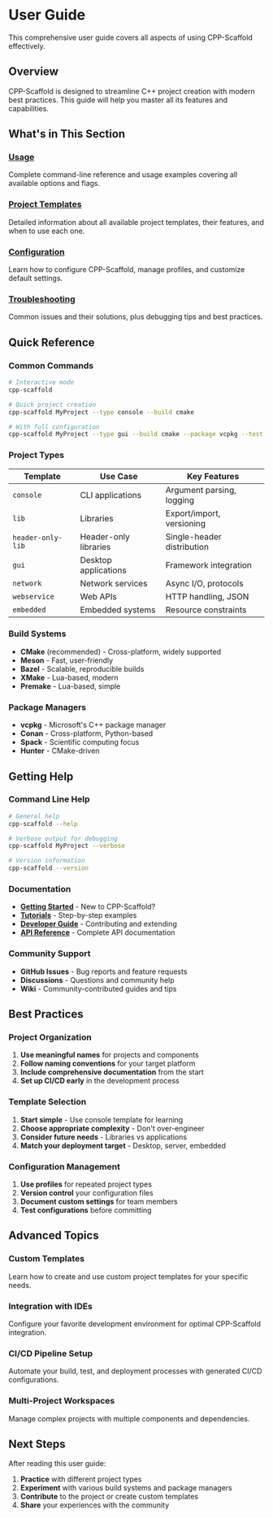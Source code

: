 # User Guide

This comprehensive user guide covers all aspects of using CPP-Scaffold effectively.

## Overview

CPP-Scaffold is designed to streamline C++ project creation with modern best practices. This guide will help you master all its features and capabilities.

## What's in This Section

### [Usage](usage.md)

Complete command-line reference and usage examples covering all available options and flags.

### [Project Templates](templates.md)

Detailed information about all available project templates, their features, and when to use each one.

### [Configuration](configuration.md)

Learn how to configure CPP-Scaffold, manage profiles, and customize default settings.

### [Troubleshooting](troubleshooting.md)

Common issues and their solutions, plus debugging tips and best practices.

## Quick Reference

### Common Commands

```bash
# Interactive mode
cpp-scaffold

# Quick project creation
cpp-scaffold MyProject --type console --build cmake

# With full configuration
cpp-scaffold MyProject --type gui --build cmake --package vcpkg --test gtest --ci github
```

### Project Types

| Template          | Use Case              | Key Features               |
| ----------------- | --------------------- | -------------------------- |
| `console`         | CLI applications      | Argument parsing, logging  |
| `lib`             | Libraries             | Export/import, versioning  |
| `header-only-lib` | Header-only libraries | Single-header distribution |
| `gui`             | Desktop applications  | Framework integration      |
| `network`         | Network services      | Async I/O, protocols       |
| `webservice`      | Web APIs              | HTTP handling, JSON        |
| `embedded`        | Embedded systems      | Resource constraints       |

### Build Systems

- **CMake** (recommended) - Cross-platform, widely supported
- **Meson** - Fast, user-friendly
- **Bazel** - Scalable, reproducible builds
- **XMake** - Lua-based, modern
- **Premake** - Lua-based, simple

### Package Managers

- **vcpkg** - Microsoft's C++ package manager
- **Conan** - Cross-platform, Python-based
- **Spack** - Scientific computing focus
- **Hunter** - CMake-driven

## Getting Help

### Command Line Help

```bash
# General help
cpp-scaffold --help

# Verbose output for debugging
cpp-scaffold MyProject --verbose

# Version information
cpp-scaffold --version
```

### Documentation

- **[Getting Started](../getting-started/index.md)** - New to CPP-Scaffold?
- **[Tutorials](../tutorials/index.md)** - Step-by-step examples
- **[Developer Guide](../developer-guide/index.md)** - Contributing and extending
- **[API Reference](../api-reference/index.md)** - Complete API documentation

### Community Support

- **GitHub Issues** - Bug reports and feature requests
- **Discussions** - Questions and community help
- **Wiki** - Community-contributed guides and tips

## Best Practices

### Project Organization

1. **Use meaningful names** for projects and components
2. **Follow naming conventions** for your target platform
3. **Include comprehensive documentation** from the start
4. **Set up CI/CD early** in the development process

### Template Selection

1. **Start simple** - Use console template for learning
2. **Choose appropriate complexity** - Don't over-engineer
3. **Consider future needs** - Libraries vs applications
4. **Match your deployment target** - Desktop, server, embedded

### Configuration Management

1. **Use profiles** for repeated project types
2. **Version control** your configuration files
3. **Document custom settings** for team members
4. **Test configurations** before committing

## Advanced Topics

### Custom Templates

Learn how to create and use custom project templates for your specific needs.

### Integration with IDEs

Configure your favorite development environment for optimal CPP-Scaffold integration.

### CI/CD Pipeline Setup

Automate your build, test, and deployment processes with generated CI/CD configurations.

### Multi-Project Workspaces

Manage complex projects with multiple components and dependencies.

## Next Steps

After reading this user guide:

1. **Practice** with different project types
2. **Experiment** with various build systems and package managers
3. **Contribute** to the project or create custom templates
4. **Share** your experiences with the community
